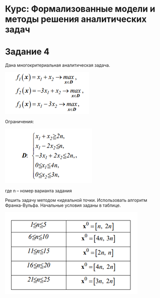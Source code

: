 # Курс: Формализованные модели и методы решения аналитических задач

# Задание 4

Дана многокритериальная аналитическая задача.

![img.png](img.png)

Ограничения:

![img_1.png](img_1.png)

где n – номер варианта задания

Решить задачу методом «идеальной точки. Использовать алгоритм
Франка-Вульфа.
Начальные условия заданы в таблице.

![img_2.png](img_2.png)
